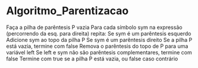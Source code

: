 # Algoritmo_Parentizacao

Faça a pilha de parêntesis P vazia
Para cada símbolo sym na expressão (percorrendo da esq. para direita)
repita:
Se sym é um parêntesis esquerdo
Adicione sym ao topo da pilha P
Se sym é um parêntesis direito
Se a pilha P está vazia, termine com false
Remova o parêntesis do topo de P para uma variável left
Se left e sym não são parêntesis complementares, termine
com false
Termine com true se a pilha P está vazia, ou false caso contrário
